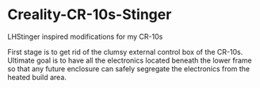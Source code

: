 # Creality-CR-10s-Stinger
LHStinger inspired modifications for my CR-10s

First stage is to get rid of the clumsy external control box of the CR-10s. Ultimate goal is to have all the electronics located beneath the lower frame so that any future enclosure can safely segregate the electronics from the heated build area.
